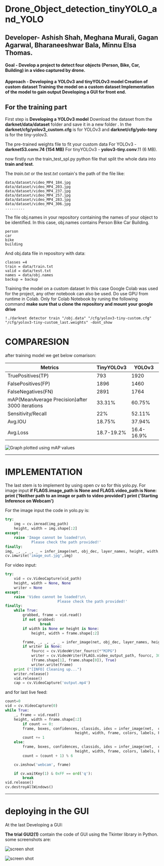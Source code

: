 # Drone_Object_detection_tinyYOLO_and_YOLO
## Developer- Ashish Shah, Meghana Murali, Gagan Agarwal, Bharaneeshwar Bala, Minnu Elsa Thomas.
#### Goal - Develop a project to detect four objects (Person, Bike, Car, Building) in a video captured by drone.
#### Approach - Developing a YOLOv3 and tinyYOLOv3 model Creation of custom dataset Training the model on a custom dataset Implementation of the model to gain output Developing a GUI for front end.


## For the training part

First step is __Developing a YOLOv3 model__ Download the dataset from the __darknet/data/dataset__ folder and save it in a new folder . In the __darknet/cfg/yolov3_custom.cfg__ is for YOLOv3 and __darknet/cfg/yolo-tony__ is for the tiny-yolov3. 

The pre-trained weights file to fit your custom data For YOLOv3 - __darknet53.conv.74 (154 MB)__ For tinyYOLOv3 - __yolov3-tiny.conv__.11 (6 MB).

now firstly run the train_test_spl.py python file that split the whole data into __train and test__.

The _train.txt_ or the _test.txt_ contain's the path of the file like:

``` data/dataset/video_MP4_160.jpg
data/dataset/video_MP4_184.jpg
data/dataset/video_MP4_203.jpg
data/dataset/video_MP4_237.jpg
data/dataset/video_MP4_257.jpg
data/dataset/video_MP4_283.jpg
data/dataset/video_MP4_306.jpg
......... 
```

The file obj.names in your repository containing the names of your object to be identified. In this case, obj.names contains Person Bike Car Building.
```
person
car
bike
building
```
And obj.data file in repository with data:
```
classes =4
train = data/train.txt
valid = data/test.txt
names = data/obj.names
backup = backup
```
Training the model on a custom dataset In this case Google Colab was used for the project, any other notebook can also be used. Do use GPU from runtime in Colab. Only for Colab Notebook by runing the following command 
__make sure that u clone the repository and mount your google drive__

```
!./darknet detector train "/obj.data" "/cfg/yolov3-tiny-custom.cfg" "/cfg/yolov3-tiny-custom_last.weights" -dont_show 
```
# COMPARESION 

after training model we get below comarison:

|Metrics |TinyYOLOv3 |YOLOv3 | 
|--- |---|--- |
TruePositives(TP) |793 |1920 |
FalsePositives(FP) |1896 |1460 |
FalseNegatives(FN) |2891 |1764 |
mAP(MeanAverage Precision)after 3000 iterations | 33.31% |60.75% |
Sensitivity/Recall |22% |52.11% |
Avg.IOU |18.75% |37.94% |
Avg.Loss |18.7-19.2% |16.4-16.9% |

![ Graph plotted using mAP values](image/index.jpg)

___

# IMPLEMENTATION 
The last stem is to implement by using open cv so for this yolo.py. For image input __if FLAGS.image_path is None and FLAGS.video_path is None: print ('Neither path to an image or path to video provided') print ('Starting Inference on Webcam')__

For the image input the code in yolo.py is:
```python
try:
    img = cv.imread(img_path)
    height, width = img.shape[:2]
except:
    raise 'Image cannot be loaded!\n\
            Please check the path provided!'
finally:
img, _, _, _, _ = infer_image(net, obj_dec, layer_names, height, width, img, colors, labels, FLAGS)
cv.imwrite('image_out.jpg',img)
```
For video input:
```python
try:
    vid = cv.VideoCapture(vid_path)
    height, width = None, None
    writer = None
except:
    raise 'Video cannot be loaded!\n\
                        Please check the path provided!'
finally:
    while True:
        grabbed, frame = vid.read()
        if not grabbed:
                break
        if width is None or height is None:
            height, width = frame.shape[:2]

        frame, _, _, _, _ = infer_image(net, obj_dec, layer_names, height, width, frame, colors, labels, FLAGS)
        if writer is None:
            fourcc = cv.VideoWriter_fourcc(*"MJPG")
            writer = cv.VideoWriter(FLAGS.video_output_path, fourcc, 30, 
            (frame.shape[1], frame.shape[0]), True)
            writer.write(frame)
    print ("[INFO] Cleaning up...")
    writer.release()
    vid.release()
    cap = cv.VideoCapture('output.mp4')
```
and for last live feed:
```python
count=0
vid = cv.VideoCapture(0)
while True:
    _, frame = vid.read()
    height, width = frame.shape[:2]
        if count == 0:
        frame, boxes, confidences, classids, idxs = infer_image(net,  obj_dec, layer_names, \
                                height, width, frame, colors, labels, FLAGS)
        count += 1
    else:
        frame, boxes, confidences, classids, idxs = infer_image(net,  obj_dec, layer_names, \
                                height, width, frame, colors, labels, FLAGS, boxes, confidences, classids, idxs, infer=False)
        count = (count + 1) % 6

    cv.imshow('webcam', frame)

    if cv.waitKey(1) & 0xFF == ord('q'):
        break
vid.release()
cv.destroyAllWindows()
```
___
# deploying in the GUI
At the last Developing a GUI:

__The trial GUI2(1)__ contain the code of GUI using the Tkinter library in Python.
some screenshots are:

![screen shot](image/1.png)

![screen shot](image/2.png)
